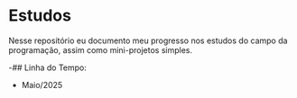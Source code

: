# Estudos
Nesse repositório eu documento meu progresso nos estudos do campo da programação, assim como mini-projetos simples.

-## Linha do Tempo:

- Maio/2025
